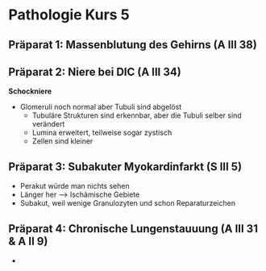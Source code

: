 # Pathologie Kurs 5

## Präparat 1: Massenblutung des Gehirns (A III 38)



## Präparat 2: Niere bei DIC (A III 34)

**Schockniere**

- Glomeruli noch normal aber Tubuli sind abgelöst
  - Tubuläre Strukturen sind erkennbar, aber die Tubuli selber sind verändert
  - Lumina erweitert, teilweise sogar zystisch
  - Zellen sind kleiner 

## Präparat 3: Subakuter Myokardinfarkt (S III 5)

- Perakut würde man nichts sehen
- Länger her --> Ischämische Gebiete
- Subakut, weil wenige Granulozyten und schon Reparaturzeichen

## Präparat 4: Chronische Lungenstauuung (A III 31 & A II 9)

- 